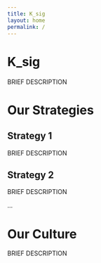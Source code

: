 ```yaml
---
title: K_sig
layout: home
permalink: /
---
```


# K_sig

<div style="margin-top: 20px;">
BRIEF DESCRIPTION 

# Our Strategies
## Strategy 1
BRIEF DESCRIPTION 

## Strategy 2
BRIEF DESCRIPTION 

...

# Our Culture
BRIEF DESCRIPTION 




</div>

